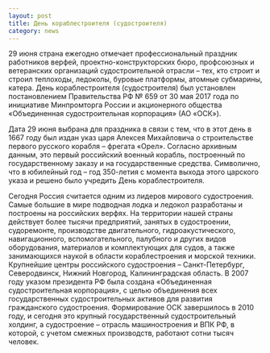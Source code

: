 ```yaml
---
layout: post
title: День кораблестроителя (судостроителя)
category: news
---
```



29 июня страна ежегодно отмечает профессиональный праздник работников верфей, проектно-конструкторских бюро, профсоюзных и ветеранских организаций судостроительной отрасли – тех, кто строит и строил теплоходы, ледоколы, буровые платформы, атомные субмарины, катера. День кораблестроителя (судостроителя) был установлен постановлением Правительства РФ № 659 от 30 мая 2017 года по инициативе Минпромторга России и акционерного общества «Объединенная судостроительная корпорация» (АО «ОСК»). <!--more-->


Дата 29 июня выбрана для праздника в связи с тем, что в этот день в 1667 году был издан указ царя Алексея Михайловича о строительстве первого русского корабля – фрегата «Орел». Согласно архивным данным, это первый российский военный корабль, построенный по государственному заказу и на государственные средства. Символично, что в юбилейный год – год 350-летия с момента выхода этого царского указа и решено было учредить День кораблестроителя.

Сегодня Россия считается одним из лидеров мирового судостроения. Самые большие в мире подводная лодка и ледокол разработаны и построены на российских верфях. На территории нашей страны действует более тысячи предприятий, занятых в судостроении, судоремонте, производстве двигательного, гидроакустического, навигационного, вспомогательного, палубного и других видов оборудования, материалов и комплектующих для судов, а также занимающихся наукой в области кораблестроения и морской техники. Крупнейшие центры российского судостроения – Санкт-Петербург, Северодвинск, Нижний Новгород, Калининградская область. В 2007 году указом президента РФ была создана «Объединенная судостроительная корпорация», с целью объединения всех государственных судостроительных активов для развития гражданского судостроения. Формирование ОСК завершилось в 2010 году, и сегодня это крупный государственный судостроительный холдинг, а судостроение – отрасль машиностроения и ВПК РФ, в которой, с учетом смежных производств, работают сотни тысяч человек.